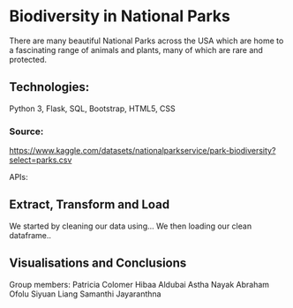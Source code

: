 # Biodiversity in National Parks

There are many beautiful National Parks across the USA which are home to a fascinating range of animals and plants, many of which are rare and protected.

## Technologies: 
Python 3, Flask, SQL, Bootstrap, HTML5, CSS

### Source:
https://www.kaggle.com/datasets/nationalparkservice/park-biodiversity?select=parks.csv

APIs:

## Extract, Transform and Load
We started by cleaning our data using...
We then loading our clean dataframe..


## Visualisations and Conclusions

Group members: 
Patricia Colomer
Hibaa Aldubai
Astha Nayak
Abraham Ofolu
Siyuan Liang
Samanthi Jayaranthna
